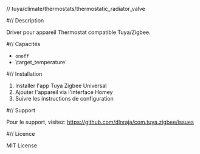 // tuya/climate/thermostats/thermostatic_radiator_valve

#// Description

Driver pour appareil Thermostat compatible Tuya/Zigbee.

#// Capacités

- `onoff`
- \target_temperature`

#// Installation

1. Installer l'app Tuya Zigbee Universal
2. Ajouter l'appareil via l'interface Homey
3. Suivre les instructions de configuration

#// Support

Pour le support, visitez: https://github.com/dlnraja/com.tuya.zigbee/issues

#// Licence

MIT License
